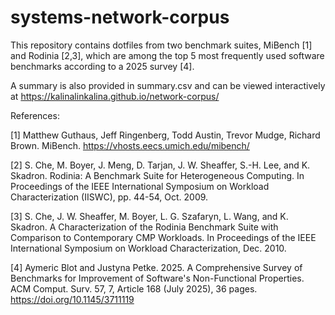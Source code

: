 # systems-network-corpus

This repository contains dotfiles from two benchmark suites, MiBench [1] and Rodinia [2,3], which are among the top 5 most frequently used software benchmarks according to a 2025 survey [4].

A summary is also provided in summary.csv and can be viewed interactively at https://kalinalinkalina.github.io/network-corpus/

References:

[1] Matthew Guthaus, Jeff Ringenberg, Todd Austin, Trevor Mudge, Richard Brown. MiBench. https://vhosts.eecs.umich.edu/mibench/

[2] S. Che, M. Boyer, J. Meng, D. Tarjan, J. W. Sheaffer, S.-H. Lee, and K. Skadron. Rodinia: A Benchmark Suite for Heterogeneous Computing. In Proceedings of the IEEE International Symposium on Workload Characterization (IISWC), pp. 44-54, Oct. 2009.

[3] S. Che, J. W. Sheaffer, M. Boyer, L. G. Szafaryn, L. Wang, and K. Skadron. A Characterization of the Rodinia Benchmark Suite with Comparison to Contemporary CMP Workloads. In Proceedings of the IEEE International Symposium on Workload Characterization, Dec. 2010.

[4] Aymeric Blot and Justyna Petke. 2025. A Comprehensive Survey of Benchmarks for Improvement of Software's Non-Functional Properties. ACM Comput. Surv. 57, 7, Article 168 (July 2025), 36 pages. https://doi.org/10.1145/3711119
